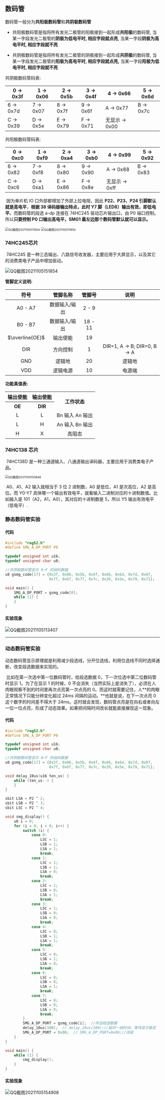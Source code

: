 ## 数码管

​		数码管一般分为**共阳极数码管**和**共阴极数码管**

- 共阳极数码管是指将所有发光二极管的阳极接到一起形成**共阳极**的数码管, 当某一字段发光二极管的**阴极为低电平时, 相应字段就点亮**, 当某一字段**阴极为高电平时, 相应字段就不亮**

- 共阴极数码管是指将所有发光二极管的阴极接到一起形成**共阴极**的数码管, 当某一字段发光二极管的**阳极为高电平时, 相应字段就点亮,** 当某一字段**阳极为低电平时, 相应字段就不亮**



共阴极数码管码表:

| 0 -> 0x3f | 1 -> 0x06 | 2 -> 0x5b | 3 -> 0x4f | 4 -> 0x66      | 5 -> 0x6d |
| --------- | --------- | --------- | --------- | -------------- | --------- |
| 6 -> 0x7d | 7 -> 0x07 | 8 -> 0x7f | 9 -> 0x6f | A -> 0x77      | B -> 0x7c |
| C -> 0x39 | D -> 0x5e | E -> 0x79 | F -> 0x71 | 无显示 -> 0x00 |           |

共阳极数码管码表:

| 0 -> 0xc0 | 1 -> 0xf9 | 2 -> 0xa4 | 3 -> 0xb0 | 4 -> 0x99      | 5 -> 0x92 |
| --------- | --------- | --------- | --------- | -------------- | --------- |
| 6 -> 0x82 | 7 -> 0xf8 | 8 -> 0x80 | 9 -> 0x90 | A -> 0x88      | B -> 0x83 |
| C -> 0xc6 | D -> 0xa1 | E -> 0x86 | F -> 0x8e | 无显示 -> 0xff |           |



​		因为单片机 IO 口外部都增加了外部上拉电阻，因此 **P22、P23、P24 引脚默认就是高电平**，**根据 38 译码器输出特点，此时 Y7 脚（LED8）输出有效，即低电平**。而数码管的段选 a-dp 连接在 74HC245 驱动芯片输出口，由 P0 端口控制。所以**只要控制 P0 口输出高电平，SMG1 最左边那个数码管默认就可以显示。**

<img src="E:\markdown\51单片机\pics\QQ截图20211105111934.png" alt="QQ截图20211105111934" style="zoom: 67%;" />

<img src="E:\markdown\51单片机\pics\QQ截图20211105111950.png" alt="QQ截图20211105111950" style="zoom: 67%;" />

### 74HC245芯片

​		74HC245 是一种三态输出、八路信号收发器，主要应用于大屏显示，以及其它的消费类电子产品中增加驱动。

![QQ截图20211105151854](E:\markdown\51单片机\pics\QQ截图20211105151854.png)

**管脚定义说明:**

|      符号       |   管脚名称    | 管脚号  |              说明               |
| :-------------: | :-----------: | :-----: | :-----------------------------: |
|     A0 - A7     | 数据输入/输出 |  2 - 9  |                                 |
|     B0 - B7     | 数据输入/输出 | 18 - 11 |                                 |
| $\overline{OE}$ |   输出使能    |   19    |                                 |
|       DIR       |   方向控制    |    1    | DIR=1, A -> B;    DIR=0, B -> A |
|       GND       |    逻辑地     |   20    |             逻辑地              |
|       VDD       |   逻辑电源    |   10    |             电源端              |

**功能真值表:**

<table style="text-align:center">
  <tr>
    <th>输出使能</th>
    <th>输出使能</th>
    <th rowspan='2'>工作状态</th>
  </tr>
  <tr>
  	<th>OE</th>
      <th>DIR</th>
  </tr>
  <tr>
    <td>L</td>
    <td>L</td>
      <td>Bn 输入 An 输出</td>
  </tr>
      <tr>
    <td>L</td>
    <td>H</td>
      <td>An 输入 Bn 输出</td>
  </tr>
      <tr>
    <td>H</td>
    <td>X</td>
      <td>高阻态</td>
  </tr>
</table>



### **74HC138** 芯片

​		74HC138D 是一种三通道输入、八通道输出译码器，主要应用于消费类电子产品。

<img src="E:\markdown\51单片机\pics\QQ截图20211105153848.png" alt="QQ截图20211105153848" style="zoom: 67%;" />

​		A0、A1、A2 输入就相当于 3 位 2 进制数，A0 是低位，A1 是次高位，A2 是高位。而 Y0-Y7 具体哪一个输出有效电平，就看输入二进制对应的十进制数值。比如输入是 101（A2，A1，A0），其对应的十进制数是 5，所以 Y5 输出有效电平（低电平）.



### 静态数码管实验

#### 代码

```c
#include "reg52.h"
#define SMG_A_DP_PORT P0

typedef unsigned int u16;
typedef unsigned char u8;

//共阴极数码管显示 0~F 的段码数据
u8 gsmg_code[17] = {0x3f, 0x06, 0x5b, 0x4f, 0x66, 0x6d, 0x7d, 0x07,
                    0x7f, 0x6f, 0x77, 0x7c, 0x39, 0x5e, 0x79, 0x71};

void main() {
    SMG_A_DP_PORT = gsmg_code[0];
    while (1) {
    }
}
```

#### 实验现象

![QQ截图20211105113407](E:\markdown\51单片机\pics\QQ截图20211105113407.png)



---



### 动态数码管实验

​		动态数码管显示原理就是利用减少段选线，分开位选线，利用位选线不同时选择通断，改变段选数据来实现的。

​		比如在第一次选中第一位数码管时，给段选数据 0，下一次位选中第二位数码管时显示 1。为了在显示 1 的时候，0 不会消失（当然实际上是消失了），必须在人肉眼观察不到的时间里再次点亮第一次点亮的 0。而这时就需要记住，人**的肉眼正常情况下只能分辨变化超过 24ms 间隔的运动。**也就是说，在下一次点亮 0 这个数字的时间差不得大于 24ms。这时就会发现，数码管点亮是在向右或者向左一位一位点亮，形成了动态效果。如果把间隔时间改长就能直接展现这一现象。 

#### 代码

```c
#include "reg52.h"
#define SMG_A_DP_PORT P0

typedef unsigned int u16;
typedef unsigned char u8;

//共阴极数码管显示 0~F 的段码数据
u8 gsmg_code[17] = {0x3f, 0x06, 0x5b, 0x4f, 0x66, 0x6d, 0x7d, 0x07,
                    0x7f, 0x6f, 0x77, 0x7c, 0x39, 0x5e, 0x79, 0x71};

void delay_10us(u16 ten_us) {
    while (ten_us--) {
    }
}

sbit LSA = P2 ^ 2;
sbit LSB = P2 ^ 3;
sbit LSC = P2 ^ 4;

void smg_display() {
    u8 i = 0;
    for (i = 0; i < 8; i++) {
        switch (i) {
            case 0:
                LSC = 1;
                LSB = 1;
                LSA = 1;
                break;
            case 1:
                LSC = 1;
                LSB = 1;
                LSA = 0;
                break;
            case 2:
                LSC = 1;
                LSB = 0;
                LSA = 1;
                break;
            case 3:
                LSC = 1;
                LSB = 0;
                LSA = 0;
                break;
            case 4:
                LSC = 0;
                LSB = 1;
                LSA = 1;
                break;
            case 5:
                LSC = 0;
                LSB = 1;
                LSA = 0;
                break;
            case 6:
                LSC = 0;
                LSB = 0;
                LSA = 1;
                break;
            case 7:
                LSC = 0;
                LSB = 0;
                LSA = 0;
                break;
        }
        SMG_A_DP_PORT = gsmg_code[i];  //传送段选数据
        delay_10us(100);  // delay_10us(100);//延时一段时间，等待显示稳定
        SMG_A_DP_PORT = 0x00;  // SMG_A_DP_PORT=0x00;//消音
    }
}

void main() {
    while (1) {
        smg_display();
    }
}
```



#### 实验现象

![QQ截图20211105154908](E:\markdown\51单片机\pics\QQ截图20211105154908.png)


